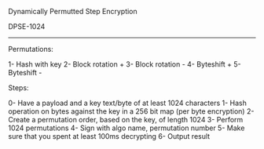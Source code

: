Dynamically Permutted Step Encryption

DPSE-1024

---

Permutations:

1- Hash with key
2- Block rotation +
3- Block rotation -
4- Byteshift +
5- Byteshift -

Steps:

0- Have a payload and a key text/byte of at least 1024 characters
1- Hash operation on bytes against the key in a 256 bit map (per byte encryption)
2- Create a permutation order, based on the key, of length 1024
3- Perform 1024 permutations
4- Sign with algo name, permutation number
5- Make sure that you spent at least 100ms decrypting
6- Output result 
